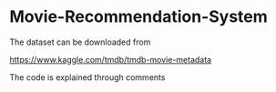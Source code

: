 # Movie-Recommendation-System
The dataset can be downloaded from

https://www.kaggle.com/tmdb/tmdb-movie-metadata

The code is explained through comments
